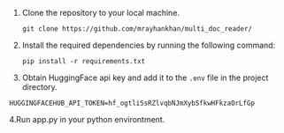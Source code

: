 1. Clone the repository to your local machine.
     ```
   git clone https://github.com/mrayhankhan/multi_doc_reader/
   ```

2. Install the required dependencies by running the following command:
   ```
   pip install -r requirements.txt
   ```

3. Obtain HuggingFace api key and add it to the `.env` file in the project directory.
```commandline
HUGGINGFACEHUB_API_TOKEN=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
```

4.Run app.py in your python environtment.
